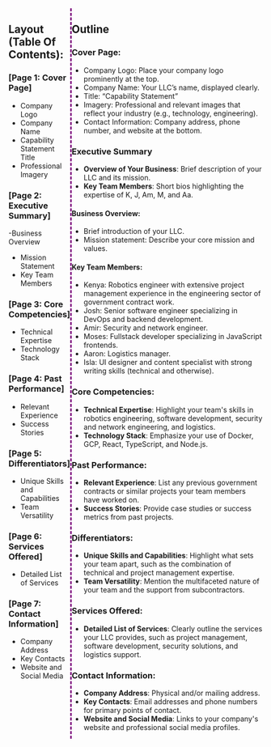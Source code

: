 <style>
  .split-panel {
    display: flex;
  }

  .split-panel aside {
    border-right: 3px dashed purple;
  }

  .split-panel aside:last-of-type {
    border-right: 0px solid white;
  }

  
</style>
<div class="split-panel">

<aside>

## Layout (Table Of Contents):

### [Page 1: Cover Page]

- Company Logo
- Company Name
- Capability Statement Title
- Professional Imagery

### [Page 2: Executive Summary]

-Business Overview

- Mission Statement
- Key Team Members

### [Page 3: Core Competencies]

- Technical Expertise
- Technology Stack

### [Page 4: Past Performance]

- Relevant Experience
- Success Stories

### [Page 5: Differentiators]

- Unique Skills and Capabilities
- Team Versatility

### [Page 6: Services Offered]

- Detailed List of Services

### [Page 7: Contact Information]

- Company Address
- Key Contacts
- Website and Social Media

</aside>

<aside>

## Outline

### Cover Page:

- Company Logo: Place your company logo prominently at the top.
- Company Name: Your LLC’s name, displayed clearly.
- Title: “Capability Statement”
- Imagery: Professional and relevant images that reflect your industry (e.g., technology, engineering).
- Contact Information: Company address, phone number, and website at the bottom.

### Executive Summary

- **Overview of Your Business**: Brief description of your LLC and its mission.
- **Key Team Members**: Short bios highlighting the expertise of K, J, Am, M, and Aa.

#### Business Overview:

- Brief introduction of your LLC.
- Mission statement: Describe your core mission and values.

#### Key Team Members:

- Kenya: Robotics engineer with extensive project management experience in the engineering sector of government contract work.
- Josh: Senior software engineer specializing in DevOps and backend development.
- Amir: Security and network engineer.
- Moses: Fullstack developer specializing in JavaScript frontends.
- Aaron: Logistics manager.
- Isla: UI designer and content specialist with strong writing skills (technical and otherwise).

### Core Competencies:

- **Technical Expertise**: Highlight your team's skills in robotics engineering, software development, security and network engineering, and logistics.
- **Technology Stack**: Emphasize your use of Docker, GCP, React, TypeScript, and Node.js.

### Past Performance:

- **Relevant Experience**: List any previous government contracts or similar projects your team members have worked on.
- **Success Stories**: Provide case studies or success metrics from past projects.

### Differentiators:

- **Unique Skills and Capabilities**: Highlight what sets your team apart, such as the combination of technical and project management expertise.
- **Team Versatility**: Mention the multifaceted nature of your team and the support from subcontractors.

### Services Offered:

- **Detailed List of Services**: Clearly outline the services your LLC provides, such as project management, software development, security solutions, and logistics support.

### Contact Information:

- **Company Address**: Physical and/or mailing address.
- **Key Contacts**: Email addresses and phone numbers for primary points of contact.
- **Website and Social Media**: Links to your company's website and professional social media profiles.

</aside>

</div>
